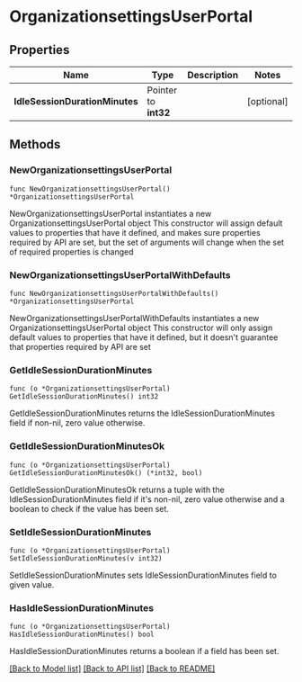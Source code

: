 # OrganizationsettingsUserPortal

## Properties

Name | Type | Description | Notes
------------ | ------------- | ------------- | -------------
**IdleSessionDurationMinutes** | Pointer to **int32** |  | [optional] 

## Methods

### NewOrganizationsettingsUserPortal

`func NewOrganizationsettingsUserPortal() *OrganizationsettingsUserPortal`

NewOrganizationsettingsUserPortal instantiates a new OrganizationsettingsUserPortal object
This constructor will assign default values to properties that have it defined,
and makes sure properties required by API are set, but the set of arguments
will change when the set of required properties is changed

### NewOrganizationsettingsUserPortalWithDefaults

`func NewOrganizationsettingsUserPortalWithDefaults() *OrganizationsettingsUserPortal`

NewOrganizationsettingsUserPortalWithDefaults instantiates a new OrganizationsettingsUserPortal object
This constructor will only assign default values to properties that have it defined,
but it doesn't guarantee that properties required by API are set

### GetIdleSessionDurationMinutes

`func (o *OrganizationsettingsUserPortal) GetIdleSessionDurationMinutes() int32`

GetIdleSessionDurationMinutes returns the IdleSessionDurationMinutes field if non-nil, zero value otherwise.

### GetIdleSessionDurationMinutesOk

`func (o *OrganizationsettingsUserPortal) GetIdleSessionDurationMinutesOk() (*int32, bool)`

GetIdleSessionDurationMinutesOk returns a tuple with the IdleSessionDurationMinutes field if it's non-nil, zero value otherwise
and a boolean to check if the value has been set.

### SetIdleSessionDurationMinutes

`func (o *OrganizationsettingsUserPortal) SetIdleSessionDurationMinutes(v int32)`

SetIdleSessionDurationMinutes sets IdleSessionDurationMinutes field to given value.

### HasIdleSessionDurationMinutes

`func (o *OrganizationsettingsUserPortal) HasIdleSessionDurationMinutes() bool`

HasIdleSessionDurationMinutes returns a boolean if a field has been set.


[[Back to Model list]](../README.md#documentation-for-models) [[Back to API list]](../README.md#documentation-for-api-endpoints) [[Back to README]](../README.md)


